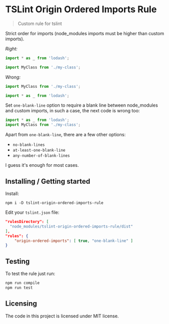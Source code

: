 # TSLint Origin Ordered Imports Rule
> Custom rule for tslint

Strict order for imports (node_modules imports must be higher than custom imports).

*Right:*
```ts
import * as _ from 'lodash';

import MyClass from './my-class';
```

*Wrong:*
```ts
import MyClass from './my-class';

import * as _ from 'lodash';
```
Set `one-blank-line` option to require a blank line between node_modules and custom imports,
in such a case, the next code is wrong too:
```ts
import * as _ from 'lodash';
import MyClass from './my-class';
```
Apart from `one-blank-line`, there are a few other options:
* `no-blank-lines`
* `at-least-one-blank-line`
* `any-number-of-blank-lines`

I guess it's enough for most cases.

## Installing / Getting started

Install:
```shell
npm i -D tslint-origin-ordered-imports-rule
```

Edit your `tslint.json` file:
```json
"rulesDirectory": [
  "node_modules/tslint-origin-ordered-imports-rule/dist"
],
"rules": {
    "origin-ordered-imports": [ true, "one-blank-line" ]
}
```

## Testing

To test the rule just run:

```sh
npm run compile
npm run test
```

## Licensing

The code in this project is licensed under MIT license.
